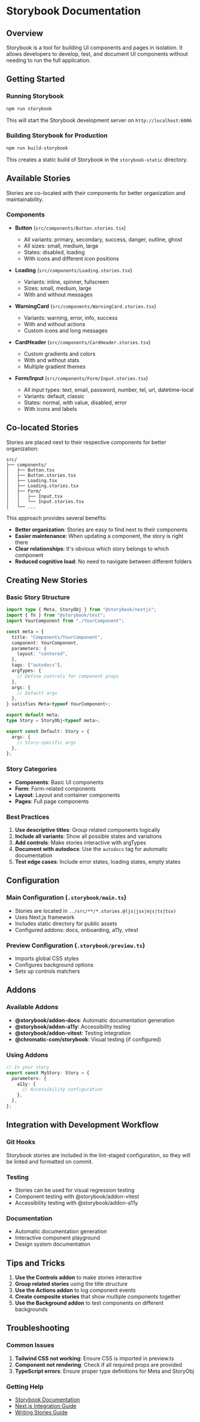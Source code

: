 # Storybook Documentation

## Overview

Storybook is a tool for building UI components and pages in isolation. It allows developers to develop, test, and document UI components without needing to run the full application.

## Getting Started

### Running Storybook

```bash
npm run storybook
```

This will start the Storybook development server on `http://localhost:6006`

### Building Storybook for Production

```bash
npm run build-storybook
```

This creates a static build of Storybook in the `storybook-static` directory.

## Available Stories

Stories are co-located with their components for better organization and maintainability.

### Components

- **Button** (`src/components/Button.stories.tsx`)

  - All variants: primary, secondary, success, danger, outline, ghost
  - All sizes: small, medium, large
  - States: disabled, loading
  - With icons and different icon positions

- **Loading** (`src/components/Loading.stories.tsx`)

  - Variants: inline, spinner, fullscreen
  - Sizes: small, medium, large
  - With and without messages

- **WarningCard** (`src/components/WarningCard.stories.tsx`)

  - Variants: warning, error, info, success
  - With and without actions
  - Custom icons and long messages

- **CardHeader** (`src/components/CardHeader.stories.tsx`)

  - Custom gradients and colors
  - With and without stats
  - Multiple gradient themes

- **Form/Input** (`src/components/Form/Input.stories.tsx`)
  - All input types: text, email, password, number, tel, url, datetime-local
  - Variants: default, classic
  - States: normal, with value, disabled, error
  - With icons and labels

## Co-located Stories

Stories are placed next to their respective components for better organization:

```
src/
├── components/
│   ├── Button.tsx
│   ├── Button.stories.tsx
│   ├── Loading.tsx
│   ├── Loading.stories.tsx
│   ├── Form/
│   │   ├── Input.tsx
│   │   └── Input.stories.tsx
│   └── ...
```

This approach provides several benefits:

- **Better organization**: Stories are easy to find next to their components
- **Easier maintenance**: When updating a component, the story is right there
- **Clear relationships**: It's obvious which story belongs to which component
- **Reduced cognitive load**: No need to navigate between different folders

## Creating New Stories

### Basic Story Structure

```typescript
import type { Meta, StoryObj } from "@storybook/nextjs";
import { fn } from "@storybook/test";
import YourComponent from "./YourComponent";

const meta = {
  title: "Components/YourComponent",
  component: YourComponent,
  parameters: {
    layout: "centered",
  },
  tags: ["autodocs"],
  argTypes: {
    // Define controls for component props
  },
  args: {
    // Default args
  },
} satisfies Meta<typeof YourComponent>;

export default meta;
type Story = StoryObj<typeof meta>;

export const Default: Story = {
  args: {
    // Story-specific args
  },
};
```

### Story Categories

- **Components**: Basic UI components
- **Form**: Form-related components
- **Layout**: Layout and container components
- **Pages**: Full page components

### Best Practices

1. **Use descriptive titles**: Group related components logically
2. **Include all variants**: Show all possible states and variations
3. **Add controls**: Make stories interactive with argTypes
4. **Document with autodocs**: Use the `autodocs` tag for automatic documentation
5. **Test edge cases**: Include error states, loading states, empty states

## Configuration

### Main Configuration (`.storybook/main.ts`)

- Stories are located in `../src/**/*.stories.@(js|jsx|mjs|ts|tsx)`
- Uses Next.js framework
- Includes static directory for public assets
- Configured addons: docs, onboarding, a11y, vitest

### Preview Configuration (`.storybook/preview.ts`)

- Imports global CSS styles
- Configures background options
- Sets up controls matchers

## Addons

### Available Addons

- **@storybook/addon-docs**: Automatic documentation generation
- **@storybook/addon-a11y**: Accessibility testing
- **@storybook/addon-vitest**: Testing integration
- **@chromatic-com/storybook**: Visual testing (if configured)

### Using Addons

```typescript
// In your story
export const MyStory: Story = {
  parameters: {
    a11y: {
      // Accessibility configuration
    },
  },
};
```

## Integration with Development Workflow

### Git Hooks

Storybook stories are included in the lint-staged configuration, so they will be linted and formatted on commit.

### Testing

- Stories can be used for visual regression testing
- Component testing with @storybook/addon-vitest
- Accessibility testing with @storybook/addon-a11y

### Documentation

- Automatic documentation generation
- Interactive component playground
- Design system documentation

## Tips and Tricks

1. **Use the Controls addon** to make stories interactive
2. **Group related stories** using the title structure
3. **Use the Actions addon** to log component events
4. **Create composite stories** that show multiple components together
5. **Use the Background addon** to test components on different backgrounds

## Troubleshooting

### Common Issues

1. **Tailwind CSS not working**: Ensure CSS is imported in preview.ts
2. **Component not rendering**: Check if all required props are provided
3. **TypeScript errors**: Ensure proper type definitions for Meta and StoryObj

### Getting Help

- [Storybook Documentation](https://storybook.js.org/docs)
- [Next.js Integration Guide](https://storybook.js.org/docs/react/get-started/nextjs)
- [Writing Stories Guide](https://storybook.js.org/docs/writing-stories/introduction)
